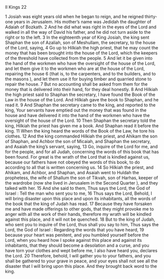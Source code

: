II Kings 22

1	Josiah was eight years old when he began to reign, and he reigned thirty-one years in Jerusalem. His mother’s name was Jedidah the daughter of Adaiah of Bozkath.
2	And he did what was right in the eyes of the Lord and walked in all the way of David his father, and he did not turn aside to the right or to the left.
3	In the eighteenth year of King Josiah, the king sent Shaphan the son of Azaliah, son of Meshullam, the secretary, to the house of the Lord, saying,
4	Go up to Hilkiah the high priest, that he may count the money that has been brought into the house of the Lord, which the keepers of the threshold have collected from the people.
5	And let it be given into the hand of the workmen who have the oversight of the house of the Lord, and let them give it to the workmen who are at the house of the Lord, repairing the house
6	(that is, to the carpenters, and to the builders, and to the masons ), and let them use it for buying timber and quarried stone to repair the house.
7	But no accounting shall be asked from them for the money that is delivered into their hand, for they deal honestly.
8	And Hilkiah the high priest said to Shaphan the secretary, I have found the Book of the Law in the house of the Lord. And Hilkiah gave the book to Shaphan, and he read it.
9	And Shaphan the secretary came to the king, and reported to the king, Your servants have emptied out the money that was found in the house and have delivered it into the hand of the workmen who have the oversight of the house of the Lord.
10	Then Shaphan the secretary told the king, Hilkiah the priest has given me a book. And Shaphan read it before the king.
11	When the king heard the words of the Book of the Law, he tore his clothes.
12	And the king commanded Hilkiah the priest, and Ahikam the son of Shaphan, and Achbor the son of Micaiah, and Shaphan the secretary, and Asaiah the king’s servant, saying,
13	Go, inquire of the Lord for me, and for the people, and for all Judah, concerning the words of this book that has been found. For great is the wrath of the Lord that is kindled against us, because our fathers have not obeyed the words of this book, to do according to all that is written concerning us.
14	So Hilkiah the priest, and Ahikam, and Achbor, and Shaphan, and Asaiah went to Huldah the prophetess, the wife of Shallum the son of Tikvah, son of Harhas, keeper of the wardrobe (now she lived in Jerusalem in the Second Quarter ), and they talked with her.
15	And she said to them, Thus says the Lord, the God of Israel : Tell the man who sent you to me,
16	Thus says the Lord, Behold, I will bring disaster upon this place and upon its inhabitants, all the words of the book that the king of Judah has read.
17	Because they have forsaken me and have made offerings to other gods, that they might provoke me to anger with all the work of their hands, therefore my wrath will be kindled against this place, and it will not be quenched.
18	But to the king of Judah, who sent you to inquire of the Lord, thus shall you say to him, Thus says the Lord, the God of Israel : Regarding the words that you have heard,
19	because your heart was penitent, and you humbled yourself before the Lord, when you heard how I spoke against this place and against its inhabitants, that they should become a desolation and a curse, and you have torn your clothes and wept before me, I also have heard you, declares the Lord.
20	Therefore, behold, I will gather you to your fathers, and you shall be gathered to your grave in peace, and your eyes shall not see all the disaster that I will bring upon this place. And they brought back word to the king.

